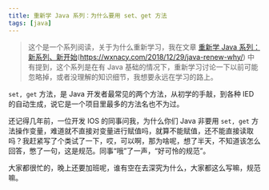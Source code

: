 ```yaml
---
title: 重新学 Java 系列：为什么要用 set、get 方法
tags: [java]
---
```


> 这个是一个系列阅读，关于为什么重新学习，我在文章 [重新学 Java 系列：新系列、新开始](/2018/12/29/java-renew-why/)(https://wxnacy.com/2018/12/29/java-renew-why/) 中有提到，这个系列是在有 Java 基础的情况下，重新学习讨论一下以前可能忽略掉，或者没理解的知识细节，我想要永远在学习的路上。

<!-- more --><!-- toc -->

`set, get` 方法，是 Java 开发者最常见的两个方法，从初学的手敲，到各种 IED 的自动生成，说它是一个项目里最多的方法名也不为过。

还记得几年前，一位开发 IOS 的同事问我，为什么你们 Java 非要用 `set, get` 方法操作变量，难道就不直接对变量进行赋值吗，就算不能赋值，还不能直接读取吗？我赶紧写了个类试了一下，哎，可以啊，那为啥呢，想了半天，不知道该怎么回答，憋了一句，这是规范。同事“哦”了一声，“好可怜的规范”。

大家都很忙的，晚上还要加班呢，谁有空在去深究为什么，大家都这么写嘛，规范嘛。



